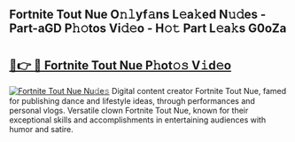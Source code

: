 ## Fortnite Tout Nue O𝚗𝚕yf𝚊ns L𝚎a𝚔ed N𝚞𝚍es - Part-aGD P𝚑𝚘tos Vi𝚍𝚎o - H𝚘𝚝 Part L𝚎a𝚔s G0oZa

# <h2><a href="http://kf4snt.oniu.top/?m=Fortnite+Tout+Nue">🔗👉 🔴 Fortnite Tout Nue P𝚑ot𝚘𝚜 V𝚒d𝚎o</a></h2>

[![Fortnite Tout Nue Nu𝚍e𝚜](https://i.imgur.com/0qMVB7G.gif)](http://kf4snt.oniu.top/?m=Fortnite+Tout+Nue)
Digital content creator Fortnite Tout Nue, famed for publishing dance and lifestyle ideas, through performances and personal vlogs. Versatile clown Fortnite Tout Nue, known for their exceptional skills and accomplishments in entertaining audiences with humor and satire.  
